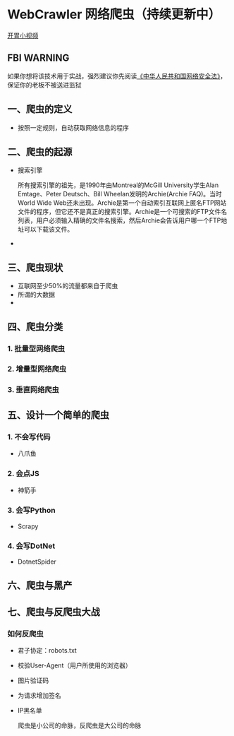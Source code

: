 # WebCrawler 网络爬虫（持续更新中）
[开胃小视频](https://jeff1992.github.io/WebCrawler/static/show.mp4)
##  FBI WARNING
  如果你想将该技术用于实战，强烈建议你先阅读[《中华人民共和国网络安全法》](http://www.cac.gov.cn/2016-11/07/c_1119867116.htm)，保证你的老板不被送进监狱
## 一、爬虫的定义
- 按照一定规则，自动获取网络信息的程序
## 二、爬虫的起源
- 搜索引擎

  所有搜索引擎的祖先，是1990年由Montreal的McGill University学生Alan Emtage、Peter Deutsch、Bill Wheelan发明的Archie(Archie FAQ)。当时World Wide Web还未出现。Archie是第一个自动索引互联网上匿名FTP网站文件的程序，但它还不是真正的搜索引擎。Archie是一个可搜索的FTP文件名列表，用户必须输入精确的文件名搜索，然后Archie会告诉用户哪一个FTP地址可以下载该文件。
- 
## 三、爬虫现状
- 互联网至少50%的流量都来自于爬虫
- 所谓的大数据
- 
## 四、爬虫分类
### 1. 批量型网络爬虫
### 2. 增量型网络爬虫
### 3. 垂直网络爬虫
## 五、设计一个简单的爬虫
### 1. 不会写代码
- 八爪鱼
### 2. 会点JS
- 神箭手
### 3. 会写Python
- Scrapy
### 4. 会写DotNet
- DotnetSpider
## 六、爬虫与黑产
## 七、爬虫与反爬虫大战
### 如何反爬虫
- 君子协定：robots.txt
- 校验User-Agent（用户所使用的浏览器）
- 图片验证码
- 为请求增加签名
- IP黑名单

  爬虫是小公司的命脉，反爬虫是大公司的命脉

